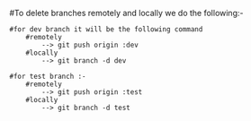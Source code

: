 #To delete branches remotely and locally we do the following:-



    #for dev branch it will be the following command
        #remotely
            --> git push origin :dev   
        #locally 
            --> git branch -d dev

    #for test branch :-
        #remotely
            --> git push origin :test
        #locally
            --> git branch -d test
